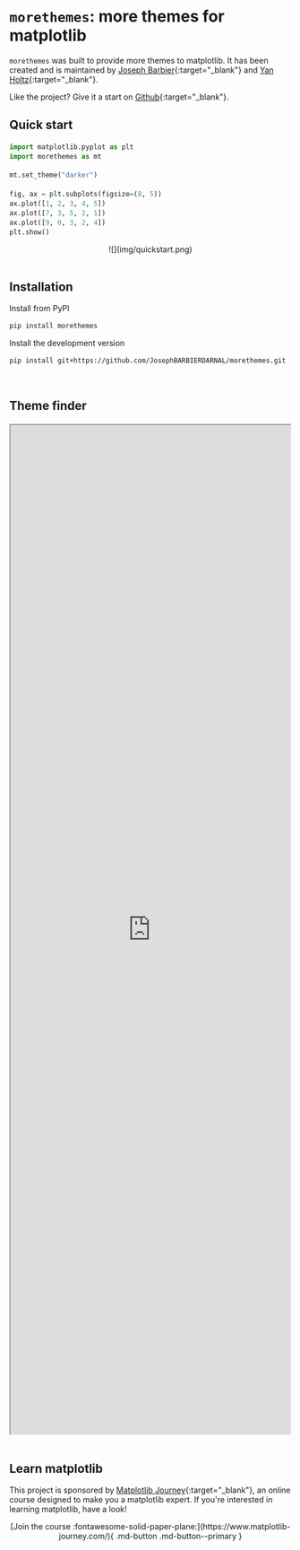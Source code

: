 # `morethemes`: more themes for matplotlib

`morethemes` was built to provide more themes to matplotlib. It has been created and is maintained by [Joseph Barbier](https://www.barbierjoseph.com/){:target="\_blank"} and [Yan Holtz](https://www.yan-holtz.com/){:target="\_blank"}.

Like the project? Give it a start on [Github](https://github.com/JosephBARBIERDARNAL/morethemes){:target="\_blank"}.

## Quick start

```py
import matplotlib.pyplot as plt
import morethemes as mt

mt.set_theme("darker")

fig, ax = plt.subplots(figsize=(8, 5))
ax.plot([1, 2, 3, 4, 5])
ax.plot([7, 3, 5, 2, 1])
ax.plot([9, 0, 3, 2, 4])
plt.show()
```

<center>![](img/quickstart.png)</center>

<br>

## Installation

Install from PyPI

```bash
pip install morethemes
```

Install the development version

```bash
pip install git+https://github.com/JosephBARBIERDARNAL/morethemes.git
```

<br>

## Theme finder

<div style="width: 100%; display: flex; justify-content: center; margin-top: 20px;">
    <iframe
        title="Tool to find a color palette for a python chart"
        style="width: 120%; height: 1800px;"
        src="https://holtzy.github.io/dataviz-color-finder/"
        allow="clipboard-write"
    ></iframe>
</div>

<br>

## Learn matplotlib

This project is sponsored by [Matplotlib Journey](https://www.matplotlib-journey.com/){:target="\_blank"}, an online course designed to make you a matplotlib expert. If you're interested in learning matplotlib, have a look!

<center>[Join the course :fontawesome-solid-paper-plane:](https://www.matplotlib-journey.com/){ .md-button .md-button--primary  }</center>
